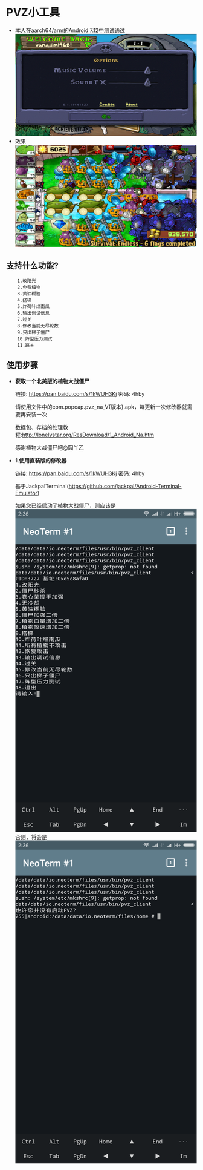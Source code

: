# PVZ小工具
  * 本人在aarch64/arm的Android 7.12中测试通过
    ![pvz](images/pvz.png)
  * 效果
    ![effect](images/effect.png)
## 支持什么功能?
```
    1.改阳光
    2.免费植物
    3.黄油糊脸
    4.搭梯
    5.炸荷叶烂南瓜
    6.输出调试信息
    7.过关
    8.修改当前无尽轮数
    9.只出梯子僵尸
    10.阵型压力测试
    11.跳关

```
## 使用步骤
  * **获取一个北美版的植物大战僵尸**

    链接: https://pan.baidu.com/s/1kWUH3Kj 密码: 4hby

    请使用文件中的com.popcap.pvz_na_V{版本}.apk，每更新一次修改器就需要再安装一次

    数据包、存档的处理教程:http://lonelystar.org/ResDownload/1_Android_Na.htm

    感谢植物大战僵尸吧@囧丫乙

  * 1.**使用直装版的修改器**

    链接: https://pan.baidu.com/s/1kWUH3Kj 密码: 4hby

    基于JackpalTerminal(https://github.com/jackpal/Android-Terminal-Emulator)

    如果您已经启动了植物大战僵尸，则应该是
    ![cheater_suceess](images/cheater_success.png)
    否则，将会是
    ![cheater_failure](images/cheater_failure.png)
